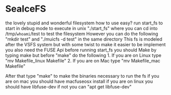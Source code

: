 # SeaIceFS
the lovely stupid and wonderful filesystem
how to use easy?
	run start_fs to start in debug mode to execute in unix "./start_fs"
where you can cd into /tmp/`whoami`/test to test the filesystem
However you can do the following
	"mkdir test" and "./muicfs -d test" in the same directory
This fs is modeled after the VSFS system but with some twist 
to make it easier to be implement
you also need the FUSE Api
before running start_fs you should Make by typing make
but before "make" do the following
	1. If you are on Linux type "mv Makefile_linux Makefile"
	2. If you are on Mac type "mv Makefile_mac Makefile"

After that type "make" to make the binaries necessary to run the fs
if you are on mac you should have macfuseosx install if you are on linux
you should have libfuse-dev if not you can "apt get libfuse-dev"